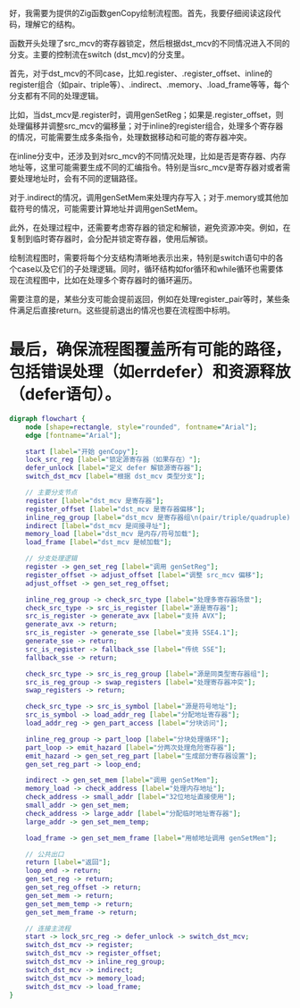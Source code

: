 好，我需要为提供的Zig函数genCopy绘制流程图。首先，我要仔细阅读这段代码，理解它的结构。

函数开头处理了src_mcv的寄存器锁定，然后根据dst_mcv的不同情况进入不同的分支。主要的控制流在switch (dst_mcv)的分支里。

首先，对于dst_mcv的不同case，比如.register、.register_offset、inline的register组合（如pair、triple等）、.indirect、.memory、.load_frame等等，每个分支都有不同的处理逻辑。

比如，当dst_mcv是.register时，调用genSetReg；如果是.register_offset，则处理偏移并调整src_mcv的偏移量；对于inline的register组合，处理多个寄存器的情况，可能需要生成多条指令，处理数据移动和可能的寄存器冲突。

在inline分支中，还涉及到对src_mcv的不同情况处理，比如是否是寄存器、内存地址等，这里可能需要生成不同的汇编指令。特别是当src_mcv是寄存器对或者需要处理地址时，会有不同的逻辑路径。

对于.indirect的情况，调用genSetMem来处理内存写入；对于.memory或其他加载符号的情况，可能需要计算地址并调用genSetMem。

此外，在处理过程中，还需要考虑寄存器的锁定和解锁，避免资源冲突。例如，在复制到临时寄存器时，会分配并锁定寄存器，使用后解锁。

绘制流程图时，需要将每个分支结构清晰地表示出来，特别是switch语句中的各个case以及它们的子处理逻辑。同时，循环结构如for循环和while循环也需要体现在流程图中，比如在处理多个寄存器时的循环遍历。

需要注意的是，某些分支可能会提前返回，例如在处理register_pair等时，某些条件满足后直接return。这些提前退出的情况也要在流程图中标明。

最后，确保流程图覆盖所有可能的路径，包括错误处理（如errdefer）和资源释放（defer语句）。
================================================
```dot
digraph flowchart {
    node [shape=rectangle, style="rounded", fontname="Arial"];
    edge [fontname="Arial"];

    start [label="开始 genCopy"];
    lock_src_reg [label="锁定源寄存器（如果存在）"];
    defer_unlock [label="定义 defer 解锁源寄存器"];
    switch_dst_mcv [label="根据 dst_mcv 类型分支"];

    // 主要分支节点
    register [label="dst_mcv 是寄存器"];
    register_offset [label="dst_mcv 是寄存器偏移"];
    inline_reg_group [label="dst_mcv 是寄存器组\n(pair/triple/quadruple)"];
    indirect [label="dst_mcv 是间接寻址"];
    memory_load [label="dst_mcv 是内存/符号加载"];
    load_frame [label="dst_mcv 是帧加载"];

    // 分支处理逻辑
    register -> gen_set_reg [label="调用 genSetReg"];
    register_offset -> adjust_offset [label="调整 src_mcv 偏移"];
    adjust_offset -> gen_set_reg_offset;

    inline_reg_group -> check_src_type [label="处理多寄存器场景"];
    check_src_type -> src_is_register [label="源是寄存器"];
    src_is_register -> generate_avx [label="支持 AVX"];
    generate_avx -> return;
    src_is_register -> generate_sse [label="支持 SSE4.1"];
    generate_sse -> return;
    src_is_register -> fallback_sse [label="传统 SSE"];
    fallback_sse -> return;

    check_src_type -> src_is_reg_group [label="源是同类型寄存器组"];
    src_is_reg_group -> swap_registers [label="处理寄存器冲突"];
    swap_registers -> return;

    check_src_type -> src_is_symbol [label="源是符号地址"];
    src_is_symbol -> load_addr_reg [label="分配地址寄存器"];
    load_addr_reg -> gen_part_access [label="分块访问"];

    inline_reg_group -> part_loop [label="分块处理循环"];
    part_loop -> emit_hazard [label="分两次处理危险寄存器"];
    emit_hazard -> gen_set_reg_part [label="生成部分寄存器设置"];
    gen_set_reg_part -> loop_end;

    indirect -> gen_set_mem [label="调用 genSetMem"];
    memory_load -> check_address [label="处理内存地址"];
    check_address -> small_addr [label="32位地址直接使用"];
    small_addr -> gen_set_mem;
    check_address -> large_addr [label="分配临时地址寄存器"];
    large_addr -> gen_set_mem_temp;

    load_frame -> gen_set_mem_frame [label="用帧地址调用 genSetMem"];

    // 公共出口
    return [label="返回"];
    loop_end -> return;
    gen_set_reg -> return;
    gen_set_reg_offset -> return;
    gen_set_mem -> return;
    gen_set_mem_temp -> return;
    gen_set_mem_frame -> return;

    // 连接主流程
    start -> lock_src_reg -> defer_unlock -> switch_dst_mcv;
    switch_dst_mcv -> register;
    switch_dst_mcv -> register_offset;
    switch_dst_mcv -> inline_reg_group;
    switch_dst_mcv -> indirect;
    switch_dst_mcv -> memory_load;
    switch_dst_mcv -> load_frame;
}
```